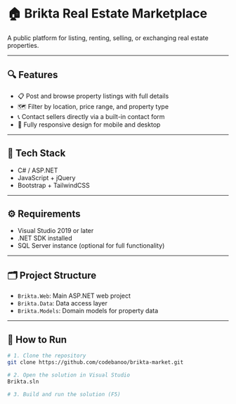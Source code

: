 # 🏠 Brikta Real Estate Marketplace

A public platform for listing, renting, selling, or exchanging real estate properties.

---

## 🔍 Features

- 📋 Post and browse property listings with full details
- 🗺️ Filter by location, price range, and property type
- 📞 Contact sellers directly via a built-in contact form
- 📱 Fully responsive design for mobile and desktop

---

## 🧰 Tech Stack

- C# / ASP.NET
- JavaScript + jQuery
- Bootstrap + TailwindCSS

---

## ⚙️ Requirements

- Visual Studio 2019 or later
- .NET SDK installed
- SQL Server instance (optional for full functionality)

---

## 🗂️ Project Structure

- `Brikta.Web`: Main ASP.NET web project
- `Brikta.Data`: Data access layer
- `Brikta.Models`: Domain models for property data

---

## 🚀 How to Run

```bash
# 1. Clone the repository
git clone https://github.com/codebanoo/brikta-market.git

# 2. Open the solution in Visual Studio
Brikta.sln

# 3. Build and run the solution (F5)
